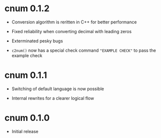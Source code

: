 # cnum 0.1.2

* Conversion algorithm is reritten in C++ for better performance

* Fixed reliability when converting decimal with leading zeros

* Exterminated pesky bugs

* `c2num()` now has a special check command `"EXAMPLE CHECK"` to pass the example check

# cnum 0.1.1

* Switching of default language is now possible

* Internal rewrites for a clearer logical flow

# cnum 0.1.0

* Initial release
